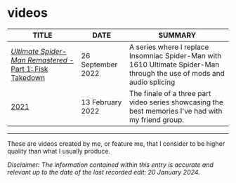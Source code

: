# videos

| TITLE                      | DATE | SUMMARY |
|----------------------------|-------------|--------------------|
| [*Ultimate Spider-Man Remastered* - Part 1: Fisk Takedown](https://www.youtube.com/watch?v=XQnCZFCULEk) | 26 September 2022 | A series where I replace Insomniac Spider-Man with 1610 Ultimate Spider-Man through the use of mods and audio splicing |
| [2021](https://www.youtube.com/watch?v=pVhaNN-2ygI) | 13 February 2022 | The finale of a three part video series showcasing the best memories I've had with my friend group.
---

These are videos created by me, or feature me, that I consider to be higher quality than what I usually produce.

*Disclaimer: The information contained within this entry is accurate and relevant up to the date of the last recorded edit: 20 January 2024.*
